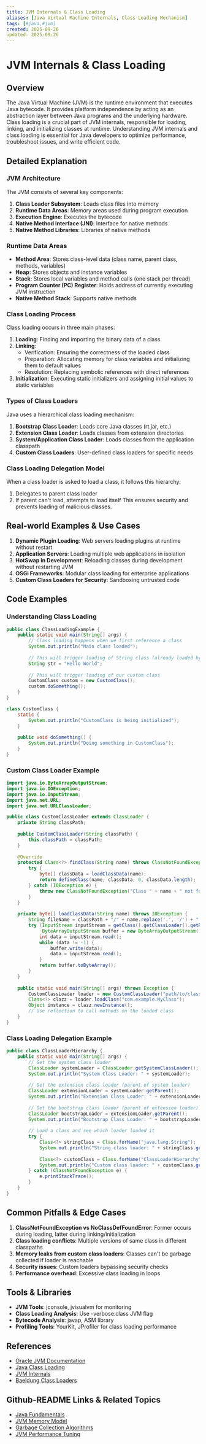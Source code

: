 ```yaml
---
title: JVM Internals & Class Loading
aliases: [Java Virtual Machine Internals, Class Loading Mechanism]
tags: [#java,#jvm]
created: 2025-09-26
updated: 2025-09-26
---
```


# JVM Internals & Class Loading

## Overview

The Java Virtual Machine (JVM) is the runtime environment that executes Java bytecode. It provides platform independence by acting as an abstraction layer between Java programs and the underlying hardware. Class loading is a crucial part of JVM internals, responsible for loading, linking, and initializing classes at runtime. Understanding JVM internals and class loading is essential for Java developers to optimize performance, troubleshoot issues, and write efficient code.

## Detailed Explanation

### JVM Architecture
The JVM consists of several key components:

1. **Class Loader Subsystem**: Loads class files into memory
2. **Runtime Data Areas**: Memory areas used during program execution
3. **Execution Engine**: Executes the bytecode
4. **Native Method Interface (JNI)**: Interface for native methods
5. **Native Method Libraries**: Libraries of native methods

### Runtime Data Areas
- **Method Area**: Stores class-level data (class name, parent class, methods, variables)
- **Heap**: Stores objects and instance variables
- **Stack**: Stores local variables and method calls (one stack per thread)
- **Program Counter (PC) Register**: Holds address of currently executing JVM instruction
- **Native Method Stack**: Supports native methods

### Class Loading Process
Class loading occurs in three main phases:

1. **Loading**: Finding and importing the binary data of a class
2. **Linking**: 
   - Verification: Ensuring the correctness of the loaded class
   - Preparation: Allocating memory for class variables and initializing them to default values
   - Resolution: Replacing symbolic references with direct references
3. **Initialization**: Executing static initializers and assigning initial values to static variables

### Types of Class Loaders
Java uses a hierarchical class loading mechanism:

1. **Bootstrap Class Loader**: Loads core Java classes (rt.jar, etc.)
2. **Extension Class Loader**: Loads classes from extension directories
3. **System/Application Class Loader**: Loads classes from the application classpath
4. **Custom Class Loaders**: User-defined class loaders for specific needs

### Class Loading Delegation Model
When a class loader is asked to load a class, it follows this hierarchy:
1. Delegates to parent class loader
2. If parent can't load, attempts to load itself
This ensures security and prevents loading of malicious classes.

## Real-world Examples & Use Cases

1. **Dynamic Plugin Loading**: Web servers loading plugins at runtime without restart
2. **Application Servers**: Loading multiple web applications in isolation
3. **HotSwap in Development**: Reloading classes during development without restarting JVM
4. **OSGi Frameworks**: Modular class loading for enterprise applications
5. **Custom Class Loaders for Security**: Sandboxing untrusted code

## Code Examples

### Understanding Class Loading
```java
public class ClassLoadingExample {
    public static void main(String[] args) {
        // Class loading happens when we first reference a class
        System.out.println("Main class loaded");
        
        // This will trigger loading of String class (already loaded by bootstrap)
        String str = "Hello World";
        
        // This will trigger loading of our custom class
        CustomClass custom = new CustomClass();
        custom.doSomething();
    }
}

class CustomClass {
    static {
        System.out.println("CustomClass is being initialized");
    }
    
    public void doSomething() {
        System.out.println("Doing something in CustomClass");
    }
}
```

### Custom Class Loader Example
```java
import java.io.ByteArrayOutputStream;
import java.io.IOException;
import java.io.InputStream;
import java.net.URL;
import java.net.URLClassLoader;

public class CustomClassLoader extends ClassLoader {
    private String classPath;
    
    public CustomClassLoader(String classPath) {
        this.classPath = classPath;
    }
    
    @Override
    protected Class<?> findClass(String name) throws ClassNotFoundException {
        try {
            byte[] classData = loadClassData(name);
            return defineClass(name, classData, 0, classData.length);
        } catch (IOException e) {
            throw new ClassNotFoundException("Class " + name + " not found", e);
        }
    }
    
    private byte[] loadClassData(String name) throws IOException {
        String fileName = classPath + "/" + name.replace('.', '/') + ".class";
        try (InputStream inputStream = getClass().getClassLoader().getResourceAsStream(fileName);
             ByteArrayOutputStream buffer = new ByteArrayOutputStream()) {
            int data = inputStream.read();
            while (data != -1) {
                buffer.write(data);
                data = inputStream.read();
            }
            return buffer.toByteArray();
        }
    }
    
    public static void main(String[] args) throws Exception {
        CustomClassLoader loader = new CustomClassLoader("path/to/classes");
        Class<?> clazz = loader.loadClass("com.example.MyClass");
        Object instance = clazz.newInstance();
        // Use reflection to call methods on the loaded class
    }
}
```

### Class Loading Delegation Example
```java
public class ClassLoaderHierarchy {
    public static void main(String[] args) {
        // Get the system class loader
        ClassLoader systemLoader = ClassLoader.getSystemClassLoader();
        System.out.println("System Class Loader: " + systemLoader);
        
        // Get the extension class loader (parent of system loader)
        ClassLoader extensionLoader = systemLoader.getParent();
        System.out.println("Extension Class Loader: " + extensionLoader);
        
        // Get the bootstrap class loader (parent of extension loader)
        ClassLoader bootstrapLoader = extensionLoader.getParent();
        System.out.println("Bootstrap Class Loader: " + bootstrapLoader); // Usually null
        
        // Load a class and see which loader loaded it
        try {
            Class<?> stringClass = Class.forName("java.lang.String");
            System.out.println("String class loader: " + stringClass.getClassLoader());
            
            Class<?> customClass = Class.forName("ClassLoaderHierarchy");
            System.out.println("Custom class loader: " + customClass.getClassLoader());
        } catch (ClassNotFoundException e) {
            e.printStackTrace();
        }
    }
}
```

## Common Pitfalls & Edge Cases

1. **ClassNotFoundException vs NoClassDefFoundError**: Former occurs during loading, latter during linking/initialization
2. **Class loading conflicts**: Multiple versions of same class in different classpaths
3. **Memory leaks from custom class loaders**: Classes can't be garbage collected if loader is reachable
4. **Security issues**: Custom loaders bypassing security checks
5. **Performance overhead**: Excessive class loading in loops

## Tools & Libraries

- **JVM Tools**: jconsole, jvisualvm for monitoring
- **Class Loading Analysis**: Use -verbose:class JVM flag
- **Bytecode Analysis**: javap, ASM library
- **Profiling Tools**: YourKit, JProfiler for class loading performance

## References

- [Oracle JVM Documentation](https://docs.oracle.com/javase/8/docs/technotes/guides/vm/)
- [Java Class Loading](https://www.oracle.com/technetwork/java/javase/classloaders-140200.html)
- [JVM Internals](https://www.artima.com/insidejvm/ed2/)
- [Baeldung Class Loaders](https://www.baeldung.com/java-classloaders)

## Github-README Links & Related Topics

- [Java Fundamentals](../java-fundamentals/README.md)
- [JVM Memory Model](../jvm-memory-model/README.md)
- [Garbage Collection Algorithms](../garbage-collection-algorithms/README.md)
- [JVM Performance Tuning](../jvm-performance-tuning/README.md)
